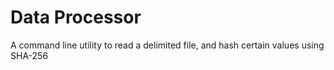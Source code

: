 Data Processor
=========

A command line utility to read a delimited file, and hash certain values using SHA-256
